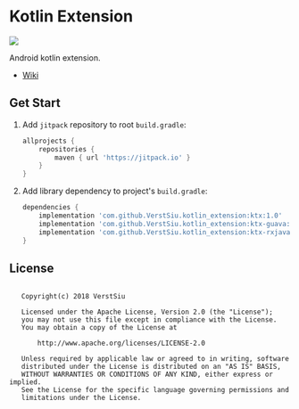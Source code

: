 # Kotlin Extension

[![](https://jitpack.io/v/VerstSiu/kotlin_extension.svg)](https://jitpack.io/#VerstSiu/kotlin_extension)

Android kotlin extension.

* [Wiki](https://github.com/VerstSiu/kotlin_extension/wiki)

## Get Start

1. Add `jitpack` repository to root `build.gradle`:

    ```gradle
    allprojects {
        repositories {
            maven { url 'https://jitpack.io' }
        }
    }
    ```

2. Add library dependency to project's `build.gradle`:

    ```gradle
    dependencies {
        implementation 'com.github.VerstSiu.kotlin_extension:ktx:1.0'
        implementation 'com.github.VerstSiu.kotlin_extension:ktx-guava:1.0'
        implementation 'com.github.VerstSiu.kotlin_extension:ktx-rxjava:1.0'
    }
    ```

## License

```

   Copyright(c) 2018 VerstSiu

   Licensed under the Apache License, Version 2.0 (the "License");
   you may not use this file except in compliance with the License.
   You may obtain a copy of the License at

       http://www.apache.org/licenses/LICENSE-2.0

   Unless required by applicable law or agreed to in writing, software
   distributed under the License is distributed on an "AS IS" BASIS,
   WITHOUT WARRANTIES OR CONDITIONS OF ANY KIND, either express or implied.
   See the License for the specific language governing permissions and
   limitations under the License.

```
